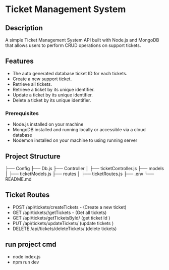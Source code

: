 # Ticket Management System

## Description
A simple Ticket Management System API built with Node.js and MongoDB that allows users to perform CRUD operations on support tickets. 

## Features
- The auto generated database ticket ID for each tickets.
- Create a new support ticket.
- Retrieve all tickets.
- Retrieve a ticket by its unique identifier.
- Update a ticket by its unique identifier.
- Delete a ticket by its unique identifier.

### Prerequisites
- Node.js installed on your machine
- MongoDB installed and running locally or accessible via a cloud database
- Nodemon installed on your machine to using running server

## Project Structure

├── Config
     ├── Db.js
├── Controller
│   ├── ticketController.js
├── models
│   ├── ticketModels.js
├── routes
│   ├── ticketRoutes.js
├── .env
└── README.md

## Ticket Routes
- POST /api/tickets/createTickets - (Create a new ticket)
- GET /api/tickets//getTickets -    (Get all tickets)
- GET /api/tickets/getTicketsById/   (get ticket Id )
- PUT /api/tickets/updateTickets/     (update tickets )
- DELETE /api/tickets/deleteTickets/   (delete tickets)

## run project cmd
 - node index.js
 - npm run dev

 

